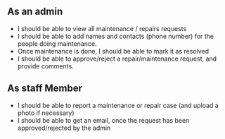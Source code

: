 ## As an admin
* I should be able to view all maintenance / repairs requests
* I should be able to add names and contacts (phone number) for the people doing maintenance.
* Once maintenance is done, I should be able to mark it as resolved
* I should be able to approve/reject a repair/maintenance request, and provide comments.

## As staff Member

* I should be able to report a maintenance or repair case (and upload a photo if necessary)
* I should be able to get an email, once the request has been approved/rejected by the admin
